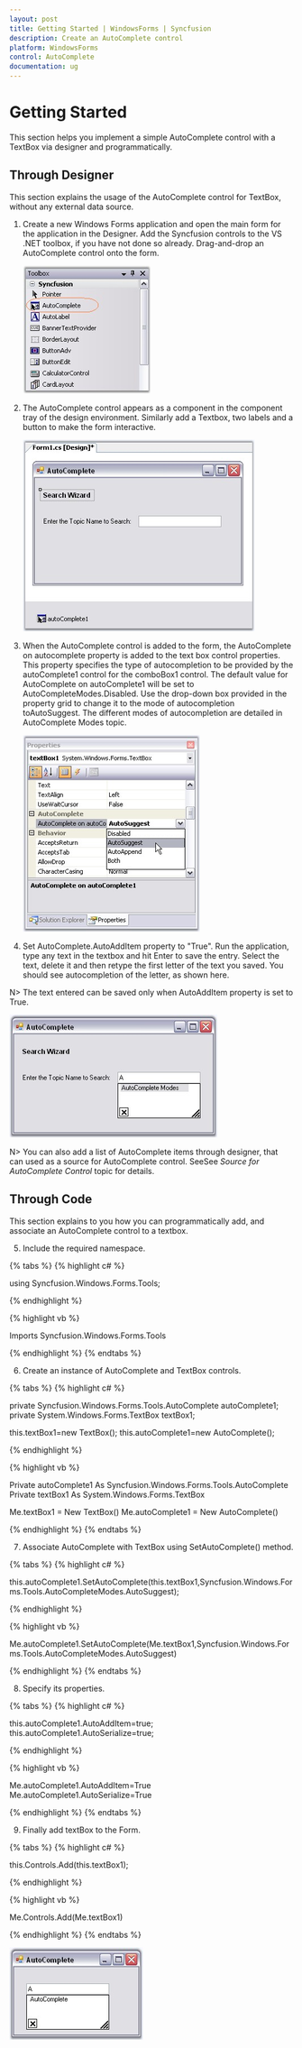 ```yaml
---
layout: post
title: Getting Started | WindowsForms | Syncfusion
description: Create an AutoComplete control
platform: WindowsForms
control: AutoComplete
documentation: ug
---
```


# Getting Started

This section helps you implement a simple AutoComplete control with a TextBox via designer and programmatically.

## Through Designer

This section explains the usage of the AutoComplete control for TextBox, without any external data source. 

1. Create a new Windows Forms application and open the main form for the application in the Designer. Add the Syncfusion controls to the VS .NET toolbox, if you have not done so already. Drag-and-drop an AutoComplete control onto the form.

   ![](AutoComplete-Controls-Images/Overview_img6.jpeg)


2. The AutoComplete control appears as a component in the component tray of the design environment. Similarly add a Textbox, two labels and a button to make the form interactive. 

   ![](AutoComplete-Controls-Images/Overview_img7.jpeg)


3. When the AutoComplete control is added to the form, the AutoComplete on autocomplete property is added to the text box control properties. This property specifies the type of autocompletion to be provided by the autoComplete1 control for the comboBox1 control. The default value for AutoComplete on autoComplete1 will be set to AutoCompleteModes.Disabled. Use the drop-down box provided in the property grid to change it to the mode of autocompletion toAutoSuggest. The different modes of autocompletion are detailed in AutoComplete Modes topic. 

   ![](AutoComplete-Controls-Images/Overview_img8.jpeg)


4. Set AutoComplete.AutoAddItem property to "True". Run the application, type any text in the textbox and hit Enter to save the entry. Select the text, delete it and then retype the first letter of the text you saved. You should see autocompletion of the letter, as shown here.

N> The text entered can be saved only when AutoAddItem property is set to True.

  ![](AutoComplete-Controls-Images/Overview_img10.jpeg)


N> You can also add a list of AutoComplete items through designer, that can used as a source for AutoComplete control. SeeSee _Source for AutoComplete Control_ topic for details.

## Through Code

 This section explains to you how you can programmatically add, and associate an AutoComplete control to a textbox.

5. Include the required namespace.

{% tabs %}
{% highlight c# %}

using Syncfusion.Windows.Forms.Tools;

{% endhighlight %}

{% highlight vb %}

Imports Syncfusion.Windows.Forms.Tools

{% endhighlight %}
{% endtabs %}

6. Create an instance of AutoComplete and TextBox controls.

{% tabs %}
{% highlight c# %}

private Syncfusion.Windows.Forms.Tools.AutoComplete autoComplete1;
private System.Windows.Forms.TextBox textBox1;
   
this.textBox1=new TextBox();
this.autoComplete1=new AutoComplete();

{% endhighlight %}

{% highlight vb %}

Private autoComplete1 As Syncfusion.Windows.Forms.Tools.AutoComplete
Private textBox1 As System.Windows.Forms.TextBox

Me.textBox1 = New TextBox()
Me.autoComplete1 = New AutoComplete()

{% endhighlight %}
{% endtabs %}

7. Associate AutoComplete with TextBox using SetAutoComplete() method.

{% tabs %}
{% highlight c# %}

this.autoComplete1.SetAutoComplete(this.textBox1,Syncfusion.Windows.Forms.Tools.AutoCompleteModes.AutoSuggest);

{% endhighlight %}

{% highlight vb %}

Me.autoComplete1.SetAutoComplete(Me.textBox1,Syncfusion.Windows.Forms.Tools.AutoCompleteModes.AutoSuggest)

{% endhighlight %}
{% endtabs %}

8. Specify its properties.

{% tabs %}
{% highlight c# %}

this.autoComplete1.AutoAddItem=true;
this.autoComplete1.AutoSerialize=true;

{% endhighlight %}

{% highlight vb %}

Me.autoComplete1.AutoAddItem=True
Me.autoComplete1.AutoSerialize=True

{% endhighlight %}
{% endtabs %}

9. Finally add textBox to the Form.

{% tabs %}
{% highlight c# %}

this.Controls.Add(this.textBox1);

{% endhighlight %}

{% highlight vb %}

Me.Controls.Add(Me.textBox1)

{% endhighlight %}
{% endtabs %}

   ![](AutoComplete-Controls-Images/Overview_img12.jpeg)
